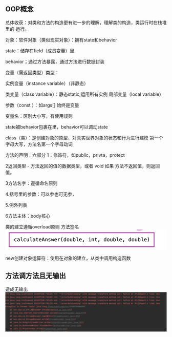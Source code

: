 ## OOP概念
总体收获：对类和方法的构造更有进一步的理解，理解类的构造，类运行时在栈堆里的
运行。


对象：软件对象（类似现实对象）：拥有state和behavior

state：储存在field（成员变量）里

behavior；通过方法暴露，通过方法进行数据封装

变量（需返回类型）类型：

实例变量（instance variable）（非静态）

类变量（class variable）：静态static,运用所有实例
局部变量（local variable）

参数（const ）：如args[] 始终是变量

变量名：区别大小写，有使用规则

state被behavior包裹在里，behavior可以调动state

class（类）：是创建对象的原型，对真实世界对象的状态和行为进行建模
第一个字母大写，方法名第一个字母动词

方法的声明：六部分
1：修饰符，如public，privta，protect

2返回类型 - 方法返回的值的数据类型，或者 void 如果
方法不返回值，则返回值。

3方法名字：遵循命名原则
  

4.括号里的参数：可以参也可无参，

5.例外列表

6方法主体：body核心

类的建立遵循overload原则
方法签名
![img.png](img.png)

new创建对象运算符：使用在对象的建立，从类中调用构造函数

## 方法调方法且无输出
造成无输出
![img_1.png](img_1.png)
